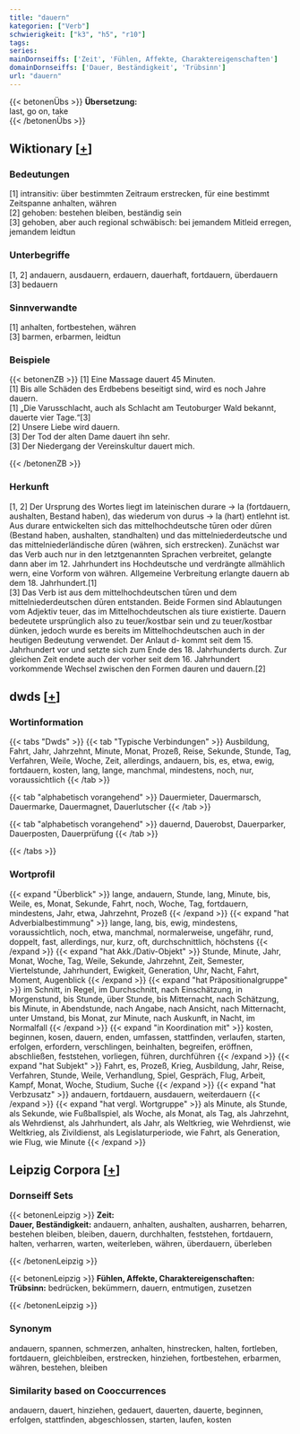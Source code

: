 ```yaml
---
title: "dauern"
kategorien: ["Verb"]
schwierigkeit: ["k3", "h5", "r10"]
tags:
series:
mainDornseiffs: ['Zeit', 'Fühlen, Affekte, Charaktereigenschaften']
domainDornseiffs: ['Dauer, Beständigkeit', 'Trübsinn']
url: "dauern"
---
```


{{< betonenÜbs >}}
**Übersetzung:**  
last, go on, take  
{{< /betonenÜbs >}}

## Wiktionary [[+](https://de.wiktionary.org/wiki/dauern)]

### Bedeutungen
[1] intransitiv: über bestimmten Zeitraum erstrecken, für eine bestimmt Zeitspanne anhalten, währen  
[2] gehoben: bestehen bleiben, beständig sein  
[3] gehoben, aber auch regional schwäbisch: bei jemandem Mitleid erregen, jemandem leidtun  

### Unterbegriffe
[1, 2] andauern, ausdauern, erdauern, dauerhaft, fortdauern, überdauern  
[3] bedauern  

### Sinnverwandte
[1] anhalten, fortbestehen, währen  
[3] barmen, erbarmen, leidtun  

### Beispiele
{{< betonenZB >}}
[1] Eine Massage dauert 45 Minuten.  
[1] Bis alle Schäden des Erdbebens beseitigt sind, wird es noch Jahre dauern.  
[1] „Die Varusschlacht, auch als Schlacht am Teutoburger Wald bekannt, dauerte vier Tage.“[3]  
[2] Unsere Liebe wird dauern.  
[3] Der Tod der alten Dame dauert ihn sehr.  
[3] Der Niedergang der Vereinskultur dauert mich.  

{{< /betonenZB >}}
### Herkunft
[1, 2] Der Ursprung des Wortes liegt im lateinischen durare → la (fortdauern, aushalten, Bestand haben), das wiederum von durus → la (hart) entlehnt ist. Aus durare entwickelten sich das mittelhochdeutsche tūren oder dūren (Bestand haben, aushalten, standhalten) und das mittelniederdeutsche und das mittelniederländische dūren (währen, sich erstrecken).  Zunächst war das Verb auch nur in den letztgenannten Sprachen verbreitet, gelangte dann aber im 12. Jahrhundert ins Hochdeutsche und verdrängte allmählich wern, eine Vorform von währen. Allgemeine Verbreitung erlangte dauern ab dem 18. Jahrhundert.[1]  
[3] Das Verb ist aus dem mittelhochdeutschen tūren und dem mittelniederdeutschen dūren entstanden. Beide Formen sind Ablautungen vom Adjektiv teuer, das im Mittelhochdeutschen als tiure existierte. Dauern bedeutete ursprünglich also zu teuer/kostbar sein und zu teuer/kostbar dünken, jedoch wurde es bereits im Mittelhochdeutschen auch in der heutigen Bedeutung verwendet. Der Anlaut d- kommt seit dem 15. Jahrhundert vor und setzte sich zum Ende des 18. Jahrhunderts durch. Zur gleichen Zeit endete auch der vorher seit dem 16. Jahrhundert vorkommende Wechsel zwischen den Formen dauren und dauern.[2]  



## dwds [[+](https://www.dwds.de/wb/dauern)]

### Wortinformation
{{< tabs "Dwds" >}}
{{< tab "Typische Verbindungen" >}}
Ausbildung, Fahrt, Jahr, Jahrzehnt, Minute, Monat, Prozeß, Reise, Sekunde, Stunde, Tag, Verfahren, Weile, Woche, Zeit, allerdings, andauern, bis, es, etwa, ewig, fortdauern, kosten, lang, lange, manchmal, mindestens, noch, nur, voraussichtlich
{{< /tab >}}

{{< tab "alphabetisch vorangehend" >}}
Dauermieter, Dauermarsch, Dauermarke, Dauermagnet, Dauerlutscher
{{< /tab >}}

{{< tab "alphabetisch vorangehend" >}}
dauernd, Dauerobst, Dauerparker, Dauerposten, Dauerprüfung
{{< /tab >}}

{{< /tabs >}}

### Wortprofil
{{< expand "Überblick" >}} lange, andauern, Stunde, lang, Minute, bis, Weile, es, Monat, Sekunde, Fahrt, noch, Woche, Tag, fortdauern, mindestens, Jahr, etwa, Jahrzehnt, Prozeß {{< /expand >}}
{{< expand "hat Adverbialbestimmung" >}} lange, lang, bis, ewig, mindestens, voraussichtlich, noch, etwa, manchmal, normalerweise, ungefähr, rund, doppelt, fast, allerdings, nur, kurz, oft, durchschnittlich, höchstens {{< /expand >}}
{{< expand "hat Akk./Dativ-Objekt" >}} Stunde, Minute, Jahr, Monat, Woche, Tag, Weile, Sekunde, Jahrzehnt, Zeit, Semester, Viertelstunde, Jahrhundert, Ewigkeit, Generation, Uhr, Nacht, Fahrt, Moment, Augenblick {{< /expand >}}
{{< expand "hat Präpositionalgruppe" >}} im Schnitt, in Regel, im Durchschnitt, nach Einschätzung, in Morgenstund, bis Stunde, über Stunde, bis Mitternacht, nach Schätzung, bis Minute, in Abendstunde, nach Angabe, nach Ansicht, nach Mitternacht, unter Umstand, bis Monat, zur Minute, nach Auskunft, in Nacht, im Normalfall {{< /expand >}}
{{< expand "in Koordination mit" >}} kosten, beginnen, kosen, dauern, enden, umfassen, stattfinden, verlaufen, starten, erfolgen, erfordern, verschlingen, beinhalten, begreifen, eröffnen, abschließen, feststehen, vorliegen, führen, durchführen {{< /expand >}}
{{< expand "hat Subjekt" >}} Fahrt, es, Prozeß, Krieg, Ausbildung, Jahr, Reise, Verfahren, Stunde, Weile, Verhandlung, Spiel, Gespräch, Flug, Arbeit, Kampf, Monat, Woche, Studium, Suche {{< /expand >}}
{{< expand "hat Verbzusatz" >}} andauern, fortdauern, ausdauern, weiterdauern {{< /expand >}}
{{< expand "hat vergl. Wortgruppe" >}} als Minute, als Stunde, als Sekunde, wie Fußballspiel, als Woche, als Monat, als Tag, als Jahrzehnt, als Wehrdienst, als Jahrhundert, als Jahr, als Weltkrieg, wie Wehrdienst, wie Weltkrieg, als Zivildienst, als Legislaturperiode, wie Fahrt, als Generation, wie Flug, wie Minute {{< /expand >}}

## Leipzig Corpora [[+](https://corpora.uni-leipzig.de/en/res?word=dauern&corpusId=deu_newscrawl-public_2018)]

### Dornseiff Sets
{{< betonenLeipzig >}}
**Zeit:**  
**Dauer, Beständigkeit:** andauern, anhalten, aushalten, ausharren, beharren, bestehen bleiben, bleiben, dauern, durchhalten, feststehen, fortdauern, halten, verharren, warten, weiterleben, währen, überdauern, überleben  

{{< /betonenLeipzig >}}


{{< betonenLeipzig >}}
**Fühlen, Affekte, Charaktereigenschaften:**  
**Trübsinn:** bedrücken, bekümmern, dauern, entmutigen, zusetzen  

{{< /betonenLeipzig >}}

### Synonym
andauern, spannen, schmerzen, anhalten, hinstrecken, halten, fortleben, fortdauern, gleichbleiben, erstrecken, hinziehen, fortbestehen, erbarmen, währen, bestehen, bleiben


### Similarity based on Cooccurrences
andauern, dauert, hinziehen, gedauert, dauerten, dauerte, beginnen, erfolgen, stattfinden, abgeschlossen, starten, laufen, kosten

